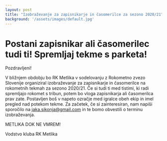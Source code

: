 ```yaml
---
layout: post
title: "Izobraževanje za zapisnikarje in časomerilce za sezono 2020/21"
background: '/assets/images/default.jpg'
---
```


# Postani zapisnikar ali časomerilec tudi ti! Spremljaj tekme s parketa!

Pozdravljeni!

V bližnjem obdobju bo RK Metlika v sodelovanju z Rokometno zvezo Slovenije organiziral izobraževanje za zapisnikarje in časomerilce na rokometnih tekmah za sezono 2020/21. Če si tudi ti med tistimi, ki radi spremljajo rokomet s tribun, potem bo vloga zapisnikarja ali časomerilca prav zate. Postavljen boš v napeto ozračje med igralce obeh ekip in imel pregled nad potekom tekme.
Za začetek, če si zainteresiran, nam napiši sporočilo na jaka.sikonja@gmail.com in te bomo obvestili o terminu izobraževanja.

METLIKA DOK NE VMREM!

Vodstvo kluba RK Metlika
